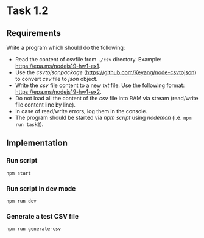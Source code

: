 # Task 1.2

## Requirements

Write a program which should do the following:
- Read the content of csvfile from `./csv` directory. Example: https://epa.ms/nodejs19-hw1-ex1.
- Use the *csvtojsonpackage* (https://github.com/Keyang/node-csvtojson) to convert *csv* file to *json* object.
- Write the *csv* file content to a new *txt* file. Use the following format: https://epa.ms/nodejs19-hw1-ex2.
- Do not load all the content of the *csv* file into RAM via stream (read/write file content line by line).
- In case of read/write errors, log them in the console.
- The program should be started via *npm script* using *nodemon* (i.e. `npm run task2`).


## Implementation

### Run script

`npm start`

### Run script in dev mode

`npm run dev`

### Generate a test CSV file

`npm run generate-csv`
